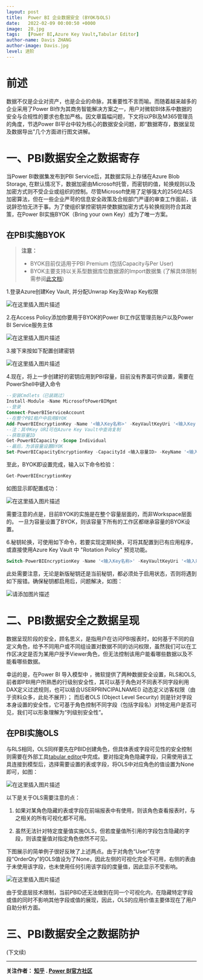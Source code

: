 ```yaml
---
layout: post
title:  Power BI 企业数据安全 (BYOK与OLS)
date:   2022-02-09 00:00:50 +0000
image:  28.jpg
tags:   [Power BI,Azure Key Vault,Tabular Editor]
author-name: Davis ZHANG
author-image: Davis.jpg
level: 进阶
---
```


# 前述

数据不仅是企业对资产，也是企业的命脉，其重要性不言而喻。而随着越来越多的企业采用了Power BI作为其商务智能解决方案之一，用户对微软BI体系中数据的安全与合规性的要求也愈加严格。因文章篇幅问题，下文将以PBI及M365管理员的角度，节选Power BI平台中较为核心的数据安全问题，即“数据寄存，数据呈现及数据导出”几个方面进行图文讲解。

# 一、PBI数据安全之数据寄存

当Power BI数据集发布到PBI Service后，其数据实际上存储在Azure Blob Storage, 在默认情况下，数据加密由Microsoft托管，而密钥的值，轮换规则以及加密方式则不受企业或组织的控制。尽管Microsoft使用了足够强大的256位AES加密算法，但在一些企业严苛的信息安全政策及合规部门严谨的审查工作面前，该说辞恐怕无济于事。为了使组织掌控密钥并使数据加密方式与轮换规则符合其政策，在Power BI实施BYOK（Bring your own Key）成为了唯一方案。

## 在PBI实施BYOK

> **注意：**
> 
>  - BYOK目前仅适用于PBI Premium (包括Capacity与Per User)
>  - BYOK主要支持以关系型数据库位数据源的Import数据集    (了解具体限制需参阅[此文档](https://docs.microsoft.com/en-us/power-bi/admin/service-encryption-byok#data-source-and-storage-considerations))


1.登录Azure创建Key Vault, 并分配Unwrap Key及Wrap Key权限

![在这里插入图片描述](https://img-blog.csdnimg.cn/cc3225f7c69346fd8f78f34e2a4e4235.png?x-oss-process=image/watermark,type_d3F5LXplbmhlaQ,shadow_50,text_RC1CSSB8IERhdmlzIG9uIEJJ,size_20,color_FFFFFF,t_70,g_se,x_16#pic_center)

2.在Access Policy添加你要用于BYOK的Power BI工作区管理员账户以及Power BI Service服务主体

![在这里插入图片描述](https://img-blog.csdnimg.cn/6ea985987cf543359da2b1bea7142036.png?x-oss-process=image/watermark,type_d3F5LXplbmhlaQ,shadow_50,text_RC1CSSB8IERhdmlzIG9uIEJJ,size_20,color_FFFFFF,t_70,g_se,x_16#pic_center)


3.接下来按如下配置创建密钥

![在这里插入图片描述](https://img-blog.csdnimg.cn/79309571380f43e19421b137c34b8a2c.png?x-oss-process=image/watermark,type_d3F5LXplbmhlaQ,shadow_50,text_RC1CSSB8IERhdmlzIG9uIEJJ,size_20,color_FFFFFF,t_70,g_se,x_16#pic_center)

4.现在，将上一步创建好的密钥应用到PBI容量，目前没有界面可供设置，需要在PowerShell中键入命令

```sql
--安装Cmdlets（已装跳过）
Install-Module -Name MicrosoftPowerBIMgmt
--登录
Connect-PowerBIServiceAccount 
--在整个PBI租户中启用BYOK
Add-PowerBIEncryptionKey -Name '<输入Key名称>' -KeyVaultKeyUri '<输入Key URI>'
--注：其中Key URI可在Azure Key Vault中查询复制
--获取容量ID
Get-PowerBICapacity -Scope Individual
--最后，为该容量设置BYOK
Set-PowerBICapacityEncryptionKey -CapacityId <输入容量ID> -KeyName '<输入Key名称>'
```

至此，BYOK即设置完成，输入以下命令检验：


```sql
Get-PowerBIEncryptionKey
```

如图显示即配置成功：

![在这里插入图片描述](https://img-blog.csdnimg.cn/fd751b7a7d9a44a5991c526013cee56a.png?x-oss-process=image/watermark,type_d3F5LXplbmhlaQ,shadow_50,text_RC1CSSB8IERhdmlzIG9uIEJJ,size_20,color_FFFFFF,t_70,g_se,x_16#pic_center)

需要注意的点是，目前BYOK的实施是在整个容量层面的，而非Workspace层面的。 一旦为容量设置了BYOK，则该容量下所有的工作区都继承容量的BYOK设置。

6.秘钥轮换，可使用如下命令，若要实现定期轮换，可将其配置到已有应用程序，或直接使用Azure Key Vault 中 "Rotation Policy" 预览功能。

```sql
Switch-PowerBIEncryptionKey -Name '<输入Key名称>' -KeyVaultKeyUri '<输入新的Key URI>'
```

此处需要注意，无论是新版秘钥还是当前秘钥，都必须处于启用状态，否则将遇到如下报错。确保秘钥都启用后，问题解决，如图：

![请添加图片描述](https://img-blog.csdnimg.cn/1c3f4a5898c24d95a68b50f0694ef9c6.png?x-oss-process=image/watermark,type_d3F5LXplbmhlaQ,shadow_50,text_RC1CSSB8IERhdmlzIG9uIEJJ,size_20,color_FFFFFF,t_70,g_se,x_16)

# 二、PBI数据安全之数据呈现

数据呈现阶段的安全，顾名思义，是指用户在访问PBI报表时，如何基于不同的自定义角色，给予不同用户或不同组设置对数据不同的访问权限，虽然我们可以在工作区决定是否为某用户授予Viewer角色，但无法控制该用户能看哪些数据以及不能看哪些数据。

幸运的是，在Power BI 导入模型中 ，微软提供了两种数据安全设置，RLS和OLS, 前者即PBI用户所熟悉的行级别安全性，其可以基于角色对不同表不同字段利用DAX定义过滤规则，也可以结合USERPRINCIPALNAME() 动态定义访客权限（由于资料众多，此处不展开）； 而后者OLS (Object Level Security) 则是针对字段本身设置的安全性，它可基于角色控制不同字段（包括字段名）对特定用户是否可见，我们可以形象理解为“列级别安全性”。

## 在PBI实施OLS

与RLS相同，OLS同样要先在PBID创建角色，但具体表或字段可见性的安全控制则需要在外部工具[tabular editor](https://tabulareditor.com)中完成。要对指定角色隐藏字段，只需使用该工具连接到模型后，选择需要设置的表或字段，将OLS中对应角色的值设置为None即可，如图：

![在这里插入图片描述](https://img-blog.csdnimg.cn/1685a10a0d794ac8b9c1e4c3ff509c7d.png?x-oss-process=image/watermark,type_d3F5LXplbmhlaQ,shadow_50,text_RC1CSSB8IERhdmlzIG9uIEJJ,size_20,color_FFFFFF,t_70,g_se,x_16#pic_center)

以下是关于OLS需要注意的点：

1. 如果对某角色隐藏的表或字段在前端报表中有使用，则该角色查看报表时，与之相关的所有可视化都不可用。

2. 虽然无法针对特定度量值实施OLS，但若度量值所引用的字段包含隐藏的字段，则该度量值对指定角色依然不可见。

下图展示的简单例子很好反映了上述两点。由于对角色“User”在字段“OrderQty”的OLS值设为了None，因此左侧的可视化完全不可用，右侧的表由于未使用该字段，也未使用任何引用该字段的度量值，因此显示不受影响。

![在这里插入图片描述](https://img-blog.csdnimg.cn/782f2bfcd49e4af88fcbb60cdaf1c33c.png?x-oss-process=image/watermark,type_d3F5LXplbmhlaQ,shadow_50,text_RC1CSSB8IERhdmlzIG9uIEJJ,size_20,color_FFFFFF,t_70,g_se,x_16#pic_center)

由于受底层技术限制，当前PBID还无法做到在同一个可视化内，在隐藏特定字段或值的同时不影响其他字段或值的展现，因此，OLS的应用价值主要体现在了用户自助分析方面。

# 三、PBI数据安全之数据防护

(下文续)



-----------------

**关注作者： [知乎](https://www.zhihu.com/people/zhang-zhe-hong-01/posts)  . [Power BI官方社区](https://community.powerbi.com/t5/user/viewprofilepage/user-id/220984)**
